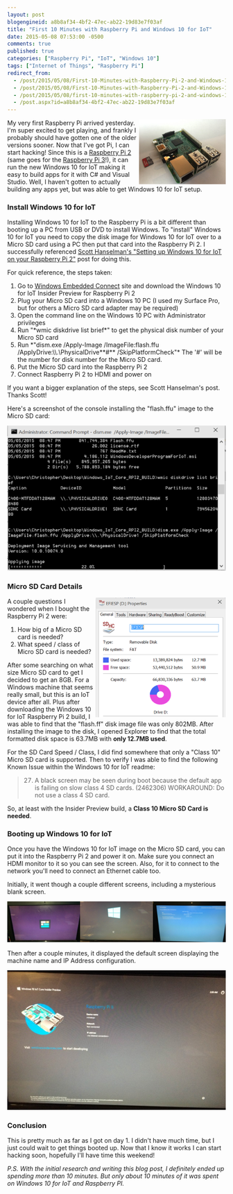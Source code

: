 ```yaml
---
layout: post
blogengineid: a8b8af34-4bf2-47ec-ab22-19d83e7f03af
title: "First 10 Minutes with Raspberry Pi and Windows 10 for IoT"
date: 2015-05-08 07:53:00 -0500
comments: true
published: true
categories: ["Raspberry Pi", "IoT", "Windows 10"]
tags: ["Internet of Things", "Raspberry Pi"]
redirect_from: 
  - /post/2015/05/08/First-10-Minutes-with-Raspberry-Pi-2-and-Windows-10-for-IoT1.aspx
  - /post/2015/05/08/First-10-Minutes-with-Raspberry-Pi-2-and-Windows-10-for-IoT1
  - /post/2015/05/08/first-10-minutes-with-raspberry-pi-2-and-windows-10-for-iot1
  - /post.aspx?id=a8b8af34-4bf2-47ec-ab22-19d83e7f03af
---
```

<!-- more -->

<img style="float: right;" src="/files/2015/05/RaspberryPi2withMicroSDCard.png" alt="" />

My very first Raspberry Pi arrived yesterday. I'm super excited to get playing, and frankly I probably should have gotten one of the older versions sooner. Now that I've got Pi, I can start hacking! Since this is a <a href="http://amzn.to/2bUfR3e" target="_blank">Raspberry Pi 2</a> (same goes for the <a href="http://amzn.to/2bUfR3e" target="_blank">Raspberry Pi 3</a>!), it can run the new Windows 10 for IoT making it easy to build apps for it with C# and Visual Studio. Well, I haven't gotten to actually building any apps yet, but was able to get Windows 10 for IoT setup.
<h3>Install Windows 10 for IoT</h3>

Installing Windows 10 for IoT to the Raspberry Pi is a bit different than booting up a PC from USB or DVD to install Windows. To "install" Windows 10 for IoT you need to copy the disk image for Windows 10 for IoT over to a Micro SD card using a PC then put that card into the Raspberry Pi 2. I successfully referenced <a href="http://www.hanselman.com/blog/SettingUpWindows10ForIoTOnYourRaspberryPi2.aspx" target="_blank">Scott Hanselman's "Setting up Windows 10 for IoT on your Raspberry Pi 2"</a> post for doing this.

For quick reference, the steps taken:
<ol>
<li>Go to <a href="https://connect.microsoft.com/windowsembeddedIoT/Downloads/">Windows Embedded Connect</a> site and download the Windows 10 for IoT Insider Preview for Raspberry Pi 2</li>
<li>Plug your Micro SD card into a Windows 10 PC (I used my Surface Pro, but for others a Micro SD card adapter may be required)</li>
<li>Open the command line on the Windows 10 PC with Administrator privileges</li>
<li>Run "*wmic diskdrive list brief*" to get the physical disk number of your Micro SD card</li>
<li>Run *"dism.exe /Apply-Image /ImageFile:flash.ffu /ApplyDrive:\\.\PhysicalDrive**#** /SkipPlatformCheck"* The '#' will be the number for disk number for the Micro SD card.</li>
<li>Put the Micro SD card into the Raspberry Pi 2</li>
<li>Connect Raspberry Pi 2 to HDMI and power on</li>
</ol>

If you want a bigger explanation of the steps, see Scott Hanselman's post. Thanks Scott!

Here's a screenshot of the console installing the "flash.ffu" image to the Micro SD card:

<img src="/files/2015/05/InstalWin10ImageOnMicroSDCard.PNG" alt="" />
<h3>Micro SD Card Details</h3>

<img style="float: right;" src="/files/2015/05/Win10IOTDiskSpaceUsageOnMicroSDCard.PNG" alt="" />

A couple questions I wondered when I bought the Raspberry Pi 2 were:
<ol>
<li>How big of a Micro SD card is needed?</li>
<li>What speed / class of Micro SD card is needed?</li>
</ol>

After some searching on what size Micro SD card to get I decided to get an 8GB. For a Windows machine that seems really small, but this is an IoT device after all. Plus after downloading the Windows 10 for IoT Raspberry Pi 2 build, I was able to find that the "flash.ff" disk image file was only 802MB. After installing the image to the disk, I opened Explorer to find that the total formatted disk space is 63.7MB with **only 12.7MB used**.

For the SD Card Speed / Class, I did find somewhere that only a "Class 10" Micro SD card is supported. Then to verify I was able to find the following Known Issue within the Windows 10 for IoT readme:
<blockquote>

27. A black screen may be seen during boot because the default app is failing on slow class 4 SD cards. (2462306)
        WORKAROUND:    Do not use a class 4 SD card.
</blockquote>

So, at least with the Insider Preview build, a **Class 10 Micro SD Card is needed**.
<h3>Booting up Windows 10 for IoT</h3>

Once you have the Windows 10 for IoT image on the Micro SD card, you can put it into the Raspberry Pi 2 and power it on. Make sure you connect an HDMI monitor to it so you can see the screen. Also, for it to connect to the network you'll need to connect an Ethernet cable too.

Initially, it went though a couple different screens, including a mysterious blank screen.

<img src="/files/2015/05/Win10IoTRaspberryPi2InitialStartupScreens.png" alt="" />

Then after a couple minutes, it displayed the default screen displaying the machine name and IP Address configuration.

<img src="/files/2015/05/IMG_1875.JPG" alt="" />
<h3>Conclusion</h3>

This is pretty much as far as I got on day 1. I didn't have much time, but I just could wait to get things booted up. Now that I know it works I can start hacking soon, hopefully I'll have time this weekend!

*P.S. With the initial research and writing this blog post, I definitely ended up spending more than 10 minutes. But only about 10 minutes of it was spent on Windows 10 for IoT and Raspberry PI.*

